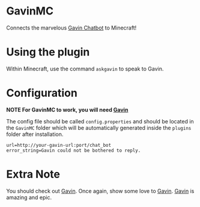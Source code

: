 # GavinMC
Connects the marvelous [Gavin Chatbot](https://github.com/Gavin-Development) to Minecraft!

# Using the plugin

Within Minecraft, use the command `askgavin` to speak to Gavin.

# Configuration

**NOTE For GavinMC to work, you will need [Gavin](https://github.com/Gavin-Development)**

The config file should be called `config.properties` and should be located in the `GavinMC` folder which will be automatically generated inside the `plugins` folder after installation.

```
url=http://your-gavin-url:port/chat_bot
error_string=Gavin could not be bothered to reply.
```

# Extra Note

You should check out [Gavin](https://github.com/Elementalmp4/GavinMC).
Once again, show some love to [Gavin](https://github.com/Elementalmp4/GavinMC). [Gavin](https://github.com/Elementalmp4/GavinMC) is amazing and epic.
